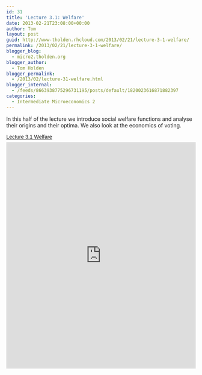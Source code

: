 ```yaml
---
id: 31
title: 'Lecture 3.1: Welfare'
date: 2013-02-21T23:08:00+00:00
author: Tom
layout: post
guid: http://www-tholden.rhcloud.com/2013/02/21/lecture-3-1-welfare/
permalink: /2013/02/21/lecture-3-1-welfare/
blogger_blog:
  - micro2.tholden.org
blogger_author:
  - Tom Holden
blogger_permalink:
  - /2013/02/lecture-31-welfare.html
blogger_internal:
  - /feeds/8663938775296731195/posts/default/1820023616871882397
categories:
  - Intermediate Microeconomics 2
---
```

In this half of the lecture we introduce social welfare functions and analyse their origins and their optima. We also look at the economics of voting. <p style=" margin: 12px auto 6px auto; font-family: Helvetica,Arial,Sans-serif; font-style: normal; font-variant: normal; font-weight: normal; font-size: 14px; line-height: normal; font-size-adjust: none; font-stretch: normal; -x-system-font: none; display: block;">   <a title="View Lecture 3.1 Welfare on Scribd" href="http://www.scribd.com/doc/126645343/Lecture-3-1-Welfare" style="text-decoration: underline;">Lecture 3.1 Welfare</a></p><iframe src="http://www.scribd.com/embeds/126645343/content?start_page=1&view_mode=scroll" data-auto-height="false" data-aspect-ratio="undefined" scrolling="no" width="100%" height="600" frameborder="0"></iframe>